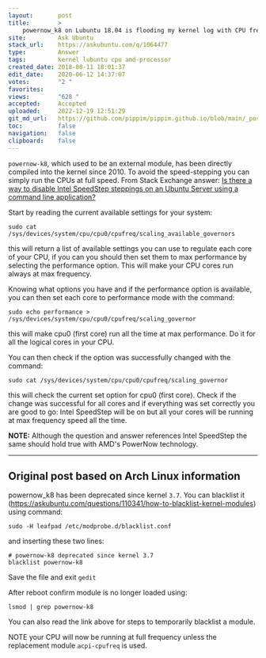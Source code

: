 ```yaml
---
layout:       post
title:        >
    powernow_k8 on Lubuntu 18.04 is flooding my kernel log with CPU frequency errors
site:         Ask Ubuntu
stack_url:    https://askubuntu.com/q/1064477
type:         Answer
tags:         kernel lubuntu cpu amd-processor
created_date: 2018-08-11 18:01:37
edit_date:    2020-06-12 14:37:07
votes:        "2 "
favorites:    
views:        "628 "
accepted:     Accepted
uploaded:     2022-12-19 12:51:29
git_md_url:   https://github.com/pippim/pippim.github.io/blob/main/_posts/2018/2018-08-11-powernow_k8-on-Lubuntu-18.04-is-flooding-my-kernel-log-with-CPU-frequency-errors.md
toc:          false
navigation:   false
clipboard:    false
---
```


`powernow-k8`, which used to be an external module, has been directly compiled into the kernel since 2010. To avoid the speed-stepping you can simply run the CPUs at full speed. From Stack Exchange answer: [Is there a way to disable Intel SpeedStep steppings on an Ubuntu Server using a command line application?][1]

Start by reading the current available settings for your system:

``` 
sudo cat /sys/devices/system/cpu/cpu0/cpufreq/scaling_available_governors
```

this will return a list of available settings you can use to regulate each core of your CPU, if you can you should then set them to max performance by selecting the performance option. This will make your CPU cores run always at max frequency.

Knowing what options you have and if the performance option is available, you can then set each core to performance mode with the command:

``` 
sudo echo performance > /sys/devices/system/cpu/cpu0/cpufreq/scaling_governor
```

this will make cpu0 (first core) run all the time at max performance. Do it for all the logical cores in your CPU.

You can then check if the option was successfully changed with the command:

``` 
sudo cat /sys/devices/system/cpu/cpu0/cpufreq/scaling_governor
```

this will check the current set option for cpu0 (first core). Check if the change was successful for all cores and if everything was set correctly you are good to go: Intel SpeedStep will be on but all your cores will be running at max frequency speed all the time.

**NOTE:** Although the question and answer references Intel SpeedStep the same should hold true with AMD's PowerNow technology.

----------

## Original post based on Arch Linux information

powernow_k8 has been deprecated since kernel `3.7`. You can blacklist it (https://askubuntu.com/questions/110341/how-to-blacklist-kernel-modules) using command:

``` 
sudo -H leafpad /etc/modprobe.d/blacklist.conf
```

and inserting these two lines:

``` 
# powernow-k8 deprecated since kernel 3.7
blacklist powernow-k8
```

Save the file and exit `gedit`

After reboot confirm module is no longer loaded using:

``` 
lsmod | grep powernow-k8
```

You can also read the link above for steps to temporarily blacklist a module.

NOTE your CPU will now be running at full frequency unless the replacement  module `acpi-cpufreq` is used.


  [1]: https://superuser.com/questions/454101/is-there-a-way-to-disable-intel-speedstep-steppings-on-an-ubuntu-server-using-a
